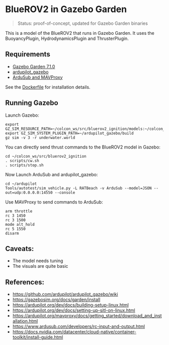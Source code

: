 # BlueROV2 in Gazebo Garden

> Status: proof-of-concept, updated for Gazebo Garden binaries

This is a model of the BlueROV2 that runs in Gazebo Garden.
It uses the BuoyancyPlugin, HydrodynamicsPlugin and ThrusterPlugin.

## Requirements

* [Gazebo Garden 7.1.0](https://gazebosim.org/docs/garden/install)
* [ardupilot_gazebo](https://github.com/ArduPilot/ardupilot_gazebo)
* [ArduSub and MAVProxy](https://ardupilot.org/dev/docs/building-setup-linux.html)

See the [Dockerfile](docker/Dockerfile) for installation details.

## Running Gazebo

Launch Gazebo:
~~~
export GZ_SIM_RESOURCE_PATH=~/colcon_ws/src/bluerov2_ignition/models:~/colcon_ws/src/bluerov2_ignition/worlds
export GZ_SIM_SYSTEM_PLUGIN_PATH=~/ardupilot_gazebo/build
gz sim -v 3 -r underwater.world
~~~

You can directly send thrust commands to the BlueROV2 model in Gazebo:
~~~
cd ~/colcon_ws/src/bluerov2_ignition
. scripts/cw.sh
. scripts/stop.sh
~~~

Now Launch ArduSub and ardupilot_gazebo:
~~~
cd ~/ardupilot
Tools/autotest/sim_vehicle.py -L RATBeach -v ArduSub --model=JSON --out=udp:0.0.0.0:14550 --console
~~~

Use MAVProxy to send commands to ArduSub:
~~~
arm throttle
rc 3 1450     
rc 3 1500
mode alt_hold
rc 5 1550
disarm
~~~

## Caveats:
* The model needs tuning
* The visuals are quite basic

## References:
* https://github.com/ardupilot/ardupilot_gazebo/wiki
* https://gazebosim.org/docs/garden/install
* https://ardupilot.org/dev/docs/building-setup-linux.html
* https://ardupilot.org/dev/docs/setting-up-sitl-on-linux.html
* https://ardupilot.org/mavproxy/docs/getting_started/download_and_installation.html
* https://www.ardusub.com/developers/rc-input-and-output.html
* https://docs.nvidia.com/datacenter/cloud-native/container-toolkit/install-guide.html